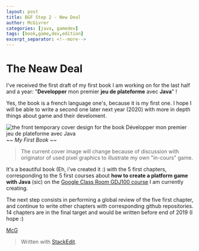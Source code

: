 ```yaml
---
layout: post
title: BGF Step 2 - New Deal
author: McGivrer
categories: [java, gamedev]
tags: [book,game,dev,edition]
excerpt_separator: <!--more-->
---
```

# The Neaw Deal

I've received the first draft of my first book I am working on for the last half and a year: "**Developper** mon premier **jeu de plateforme** avec **Java**" !

Yes, the book is a french language one's, because it is my first one. I hope I will be able to write a second one later next year (2020) with more in depth things about game and their develoment.

![the front temporary cover design for the book Développer mon premier jeu de plateforme avec Java](https://lh3.googleusercontent.com/hy93r4z2dkj9lxeRRs98RJ9oJd3ZLMPymcKQ3tDTUwjWbXLHhSmiK33w81JPslarVzZ7vReHqoS-3w=s550 "Développer mon premier jeu de plateforme avec Java")
*~~ My First Book ~~*

> The current cover image will change because of discussion with originator of used pixel graphics to illustrate my own "in-cours" game.

It's a beautiful book (Eh, i've created it :) with the 5 first chapters, corresponding to the 5 first courses about **how to create a platform game with Java** (sic) on the [Google Class Room GDJ100 course](https://classroom.google.com/c/NzI2ODQ3NjU2MFpa)  I am currently creating.



The next step consists in performing a global review of the five first chapter, and continue to write other chapters with corresponding github repositories.
14 chapters are in the final target and would be written before end of 2019 (I hope :)

[McG](mailto:contact@snapgames.fr?subject=Game%20Develoment%20Platform%20and%20the%20corresponding%20book "contact the author !")

> Written with [StackEdit](https://stackedit.io/).
<!--stackedit_data:
eyJoaXN0b3J5IjpbNzI3MDA2ODI4LC03OTg0Mjk0MzYsLTE3Mj
AwNzg5NTQsMTYwNzgyNjQxOCwxNjgzMzY1MzA5XX0=
-->